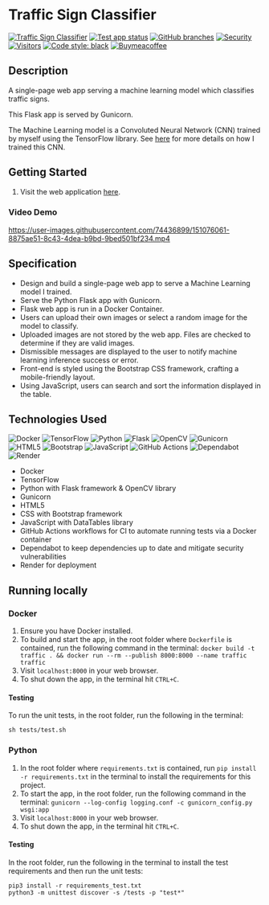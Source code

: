 # Traffic Sign Classifier

[![Traffic Sign Classifier](https://img.shields.io/website-up-down-green-red/https/danieltsiang.github.io.svg)](https://traffic-sign-classifier-dt.onrender.com/)
[![Test app status](https://github.com/DanielTsiang/traffic-sign-classifier/actions/workflows/test-python-app.yml/badge.svg?branch=deploy)](https://github.com/DanielTsiang/traffic-sign-classifier/actions/workflows/test-python-app.yml)
[![GitHub branches](https://badgen.net/github/branches/DanielTsiang/traffic-sign-classifier?&kill_cache=1)](https://github.com/DanielTsiang/traffic-sign-classifier/branches)
[![Security](https://snyk.io/test/github/DanielTsiang/traffic-sign-classifier/deploy/badge.svg)](https://snyk.io/test/github/DanielTsiang/traffic-sign-classifier/deploy)
[![Visitors](https://api.visitorbadge.io/api/visitors?path=https%3A%2F%2Ftraffic-sign-classifier-dt.onrender.com%2F&label=Hits&countColor=%2337d67a&style=flat)](https://visitorbadge.io/status?path=https%3A%2F%2Ftraffic-sign-classifier-dt.onrender.com%2F)
[![Code style: black](https://img.shields.io/badge/code%20style-black-000000.svg)](https://github.com/psf/black)
[![Buymeacoffee](https://img.shields.io/badge/Donate-Buy%20Me%20A%20Coffee-orange.svg?style=flat&logo=buymeacoffee)](https://www.buymeacoffee.com/dantsiang8)

## Description
A single-page web app serving a machine learning model which classifies traffic signs.

This Flask app is served by Gunicorn.

The Machine Learning model is a Convoluted Neural Network (CNN) trained by myself using the TensorFlow library.
See [here](https://github.com/DanielTsiang/CS50ai/tree/main/project5/traffic) for more details on how I trained this CNN.

## Getting Started
1. Visit the web application [here](https://traffic-sign-classifier-dt.onrender.com/).

### Video Demo
https://user-images.githubusercontent.com/74436899/151076061-8875ae51-8c43-4dea-b9bd-9bed501bf234.mp4

## Specification
* Design and build a single-page web app to serve a Machine Learning model I trained.
* Serve the Python Flask app with Gunicorn.
* Flask web app is run in a Docker Container.
* Users can upload their own images or select a random image for the model to classify.
* Uploaded images are not stored by the web app. Files are checked to determine if they are valid images.
* Dismissible messages are displayed to the user to notify machine learning inference success or error.
* Front-end is styled using the Bootstrap CSS framework, crafting a mobile-friendly layout.
* Using JavaScript, users can search and sort the information displayed in the table.

## Technologies Used
![Docker](https://img.shields.io/badge/docker-%230db7ed.svg?logo=docker&logoColor=white)
![TensorFlow](https://img.shields.io/badge/TensorFlow-%23FF6F00.svg?logo=TensorFlow&logoColor=white)
![Python](https://img.shields.io/badge/python-3670A0?logo=python&logoColor=ffdd54)
![Flask](https://img.shields.io/badge/flask-%23000.svg?logo=flask&logoColor=white)
![OpenCV](https://img.shields.io/badge/opencv-%23white.svg?logo=opencv&logoColor=white)
![Gunicorn](https://img.shields.io/badge/gunicorn-%298729.svg?logo=gunicorn&logoColor=white)
![HTML5](https://img.shields.io/badge/html5-%23E34F26.svg?logo=html5&logoColor=white)
![Bootstrap](https://img.shields.io/badge/bootstrap-%23563D7C.svg?logo=bootstrap&logoColor=white)
![JavaScript](https://img.shields.io/badge/javascript-%23323330.svg?logo=javascript&logoColor=%23F7DF1E)
![GitHub Actions](https://img.shields.io/badge/github%20actions-%232671E5.svg?logo=githubactions&logoColor=white)
![Dependabot](https://img.shields.io/badge/dependabot-025E8C?logo=dependabot&logoColor=white)
![Render](https://img.shields.io/badge/render-46E3B7.svg?logo=render&logoColor=white)

* Docker
* TensorFlow
* Python with Flask framework & OpenCV library
* Gunicorn
* HTML5
* CSS with Bootstrap framework
* JavaScript with DataTables library
* GitHub Actions workflows for CI to automate running tests via a Docker container
* Dependabot to keep dependencies up to date and mitigate security vulnerabilities
* Render for deployment

## Running locally
### Docker
1. Ensure you have Docker installed.
2. To build and start the app, in the root folder where `Dockerfile` is contained, run the following command in the terminal:
`docker build -t traffic . && docker run --rm --publish 8000:8000 --name traffic traffic`
3. Visit `localhost:8000` in your web browser.
4. To shut down the app, in the terminal hit `CTRL+C`.

#### Testing
To run the unit tests, in the root folder, run the following in the terminal:
```
sh tests/test.sh
```

### Python
1. In the root folder where `requirements.txt` is contained, run `pip install -r requirements.txt` in the terminal to install the requirements for this project.
2. To start the app, in the root folder, run the following command in the terminal:
`gunicorn --log-config logging.conf -c gunicorn_config.py wsgi:app`
3. Visit `localhost:8000` in your web browser.
4. To shut down the app, in the terminal hit `CTRL+C`.

#### Testing
In the root folder, run the following in the terminal to install the test requirements and then run the unit tests:
```
pip3 install -r requirements_test.txt
python3 -m unittest discover -s /tests -p "test*"
```
